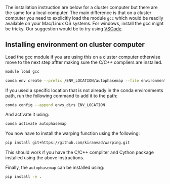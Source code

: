 The installation instruction are below for a cluster computer but there are the same for a local computer.
The main difference is that on a cluster computer you need to explicitly load the module `gcc` which would be readily available on your Mac/Linux OS systems.
For windows, install the gcc might be tricky. Our suggestion would be to try using [VSCode](https://code.visualstudio.com/docs/cpp/config-mingw).

## Installing environment on cluster computer

Load the gcc module if you are using this on a cluster computer otherwise move to the next step affter making sure the C/C++ compliers are installed.
```bash
module load gcc
```

```bash
conda env create --prefix /ENV_LOCATION/autophasemap --file environment.yml
```

If you used a specific location that is not already in the conda environments path, run the following command to add it to the path:
```bash
conda config --append envs_dirs ENV_LOCATION
```

And activate it using:

```bash
conda activate autophasemap
```

You now have to install the warping function using the following:
```bash
pip install git+https://github.com/kiranvad/warping.git
```
This should work if you have the C/C++ compliter and Cython package installed using the above instructions.

Finally, the `autophasemap` can be installed using:

```bash
pip install -e .
```
